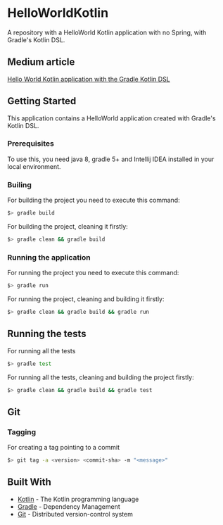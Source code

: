 # HelloWorldKotlin

A repository with a HelloWorld Kotlin application with no Spring, with Gradle's Kotlin DSL.

## Medium article

[Hello World Kotlin application with the Gradle Kotlin DSL](https://medium.com/p/b4a2ae398afe/edit)

## Getting Started

This application contains a HelloWorld application created with Gradle's Kotlin DSL.

### Prerequisites

To use this, you need java 8, gradle 5+ and Intellij IDEA installed in your local environment.

### Builing

For building the project you need to execute this command:

```sh
$> gradle build
```

For building the project, cleaning it firstly:

```sh
$> gradle clean && gradle build
```

### Running the application

For running the project you need to execute this command:

```sh
$> gradle run
```

For running the project, cleaning and building it firstly:

```sh
$> gradle clean && gradle build && gradle run
```

## Running the tests

For running all the tests

```sh
$> gradle test
```

For running all the tests, cleaning and building the project firstly:

```sh
$> gradle clean && gradle build && gradle test
```

## Git

### Tagging

For creating a tag pointing to a commit

```sh
$> git tag -a <version> <commit-sha> -m "<message>"
```

## Built With

* [Kotlin](https://kotlinlang.org/) - The Kotlin programming language
* [Gradle](https://gradle.org/) - Dependency Management
* [Git](https://git-scm.com/) - Distributed version-control system

